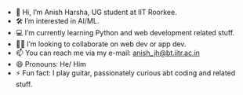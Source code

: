 - 👋 Hi, I’m Anish Harsha, UG student at IIT Roorkee.
- 🛠️ I’m interested in AI/ML.
- 💻 I’m currently learning Python and web development related stuff.
- 🤝🏻 I’m looking to collaborate on web dev or app dev.
- 📫 You can reach me via my e-mail: anish_jh@bt.iitr.ac.in
- 😄 Pronouns: He/ Him
- ⚡ Fun fact: I play guitar, passionately curious abt coding and related stuff.

<!---
AnishXCode/AnishXCode is a ✨ special ✨ repository because its `README.md` (this file) appears on your GitHub profile.
You can click the Preview link to take a look at your changes.
--->
